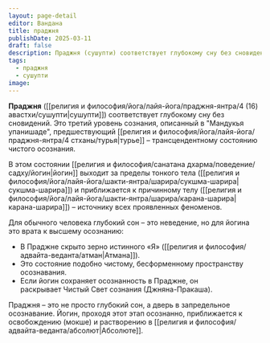 ```yaml
---
layout: page-detail
editor: Вандана
title: праджня
publishDate: 2025-03-11
draft: false
description: Праджня (сушупти) соответствует глубокому сну без сновидений. Это третий уровень сознания, описанный в "Мандукья упанишаде", предшествующий турье – трансцендентному состоянию чистого осознания.
tags:
  - праджня
  - сушупти
image:
---
```

**Праджня** ([[религия и философия/йога/лайя-йога/праджня-янтра/4 (16) авастхи/сушупти|сушупти]]) соответствует глубокому сну без сновидений. Это третий уровень сознания, описанный в "Мандукья упанишаде", предшествующий [[религия и философия/йога/лайя-йога/праджня-янтра/4 стханы/турья|турье]] – трансцендентному состоянию чистого осознания.

В этом состоянии [[религия и философия/санатана дхарма/поведение/садху/йогин|йогин]] выходит за пределы тонкого тела ([[религия и философия/йога/лайя-йога/шакти-янтра/шарира/сукшма-шарира|сукшма-шарира]]) и приближается к причинному телу ([[религия и философия/йога/лайя-йога/шакти-янтра/шарира/карана-шарира|карана-шарира]]) – источнику всех проявленных феноменов.

Для обычного человека глубокий сон – это неведение, но для йогина это врата к высшему осознанию:

- В Праджне скрыто зерно истинного «Я» ([[религия и философия/адвайта-веданта/атман|Атмана]]).
- Это состояние подобно чистому, бесформенному пространству осознавания.
- Если йогин сохраняет осознанность в Праджне, он раскрывает Чистый Свет сознания (Джняна-Пракаша).

Праджня – это не просто глубокий сон, а дверь в запредельное осознавание. Йогин, проходя этот этап осознанно, приближается к освобождению (мокше) и растворению в [[религия и философия/адвайта-веданта/абсолют|Абсолюте]].